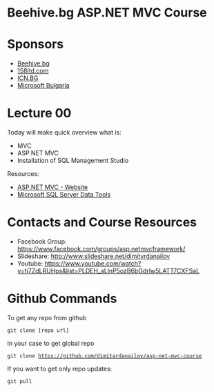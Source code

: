 <h1>Beehive.bg ASP.NET MVC Course</h1>

Sponsors
=======================
- <a href="http://beehive.bg" target="_blank" title="Beehive - Споделеното Работно Място на Варна | Beehive Varna Co-working space">Beehive.bg</a>
- <a href="http://www.158ltd.com" target="_blank" title="Website development or software, SEO Optimization, Mobile Apps">158ltd.com</a>
- <a href="https://www.icn.bg" target="_blank" title="Хостинг, домейни, виртуални и наети сървъри, колокация - ICN.bg">ICN.BG</a>
- <a href="http://www.microsoft.com/bg-bg/default.aspx" target="_blank" title="Microsoft България | Устройства и услугиosoft Home Page | Devices and Services">Microsoft Bulgaria</a>

Lecture 00 
=======================
Today will make quick overview what is:
- MVC
- ASP.NET MVC
- Installation of SQL Management Studio

Resources:
- <a href="http://www.asp.net" target="_blank" title="http://www.asp.net/">ASP.NET MVC - Website</a>
- <a href="http://msdn.microsoft.com/en-us/data/hh297027" target="_blank" title="
Microsoft SQL Server Data Tools">Microsoft SQL Server Data Tools</a>

Contacts and Course Resources
=======================
- Facebook Group: https://www.facebook.com/groups/asp.netmvcframework/
- Slideshare: http://www.slideshare.net/dimityrdanailov
- Youtube: https://www.youtube.com/watch?v=tj7ZdLRUHps&list=PLDEH_aLlnP5ozB6bGdrIw5LATT7CXFSaL

Github Commands
=======================
To get any repo from github

<code>git clone [repo url]</code>

In your case to get global repo

<code>git clone https://github.com/dimitardanailov/asp-net-mvc-course</code>

If you want to get only repo updates:

<code>git pull</code>

